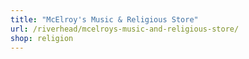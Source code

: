 ```yaml
---
title: "McElroy's Music & Religious Store"
url: /riverhead/mcelroys-music-and-religious-store/
shop: religion
---
```

